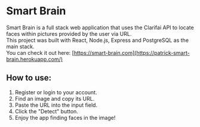 # Smart Brain

Smart Brain is a full stack web application that uses the Clarifai API to locate faces within pictures provided by the user via URL.  
This project was built with React, Node.js, Express and PostgreSQL as the main stack.  
You can check it out here:  [https://smart-brain.com](https://patrick-smart-brain.herokuapp.com/)

## How to use:
1. Register or login to your account.  
2. Find an image and copy its URL.  
3. Paste the URL into the input field.  
4. Click the "Detect" button.  
5. Enjoy the app finding faces in the image!
